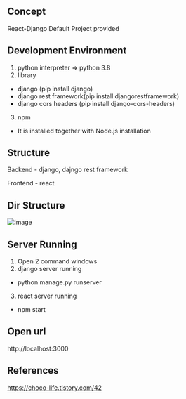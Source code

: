 ## Concept
React-Django Default Project provided

## Development Environment
1. python interpreter => python 3.8
2. library
  - django (pip install django)
  - django rest framework(pip install djangorestframework)
  - django cors headers (pip install django-cors-headers)
3. npm
  - It is installed together with Node.js installation

## Structure
Backend - django, dajngo rest framework

Frontend - react

## Dir Structure
![image](https://user-images.githubusercontent.com/62922310/161690238-6759a986-bcab-46e5-919f-da5bb2c78d8f.png)

## Server Running
1. Open 2 command windows
2. django server running
  - python manage.py runserver
3. react server running
  - npm start

## Open url
http://localhost:3000

## References
https://choco-life.tistory.com/42
